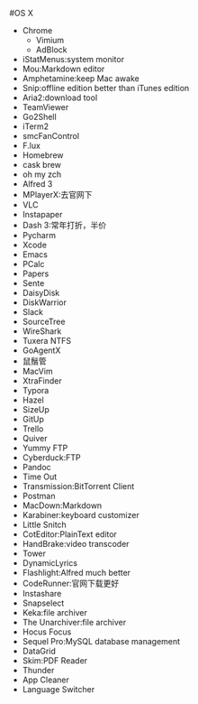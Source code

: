 #OS X

- Chrome
  - Vimium
  - AdBlock
- iStatMenus:system monitor
- Mou:Markdown editor
- Amphetamine:keep Mac awake
- Snip:offline edition better than iTunes edition
- Aria2:download tool
- TeamViewer
- Go2Shell
- iTerm2
- smcFanControl
- F.lux
- Homebrew
- cask brew
- oh my zch
- Alfred 3
- MPlayerX:去官网下
- VLC
- Instapaper
- Dash 3:常年打折，半价
- Pycharm
- Xcode
- Emacs
- PCalc
- Papers
- Sente
- DaisyDisk
- DiskWarrior
- Slack
- SourceTree
- WireShark
- Tuxera NTFS
- GoAgentX
- 鼠鬚管
- MacVim
- XtraFinder
- Typora
- Hazel
- SizeUp
- GitUp
- Trello
- Quiver
- Yummy FTP
- Cyberduck:FTP
- Pandoc
- Time Out
- Transmission:BitTorrent Client
- Postman
- MacDown:Markdown
- Karabiner:keyboard customizer
- Little Snitch
- CotEditor:PlainText editor
- HandBrake:video transcoder
- Tower
- DynamicLyrics
- Flashlight:Alfred much better
- CodeRunner:官网下载更好
- Instashare
- Snapselect
- Keka:file archiver
- The Unarchiver:file archiver
- Hocus Focus
- Sequel Pro:MySQL database management
- DataGrid
- Skim:PDF Reader
- Thunder
- App Cleaner
- Language Switcher
